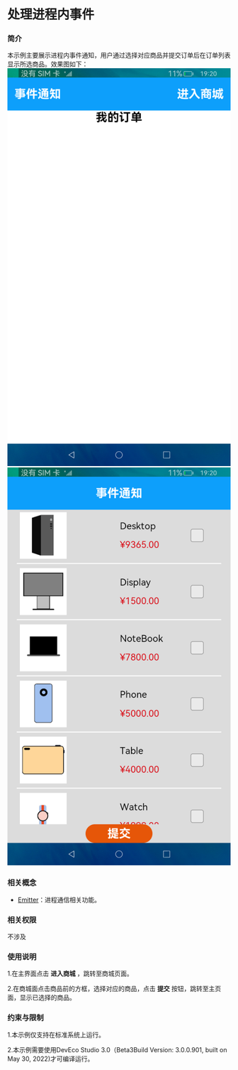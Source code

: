 # 处理进程内事件

### 简介

本示例主要展示进程内事件通知，用户通过选择对应商品并提交订单后在订单列表显示所选商品。效果图如下：
![](screenshots/device/main.png)
![](screenshots/device/mall.png)

### 相关概念

- [Emitter](https://gitee.com/openharmony/docs/blob/master/zh-cn/application-dev/reference/apis/js-apis-appAccount.md)：进程通信相关功能。

### 相关权限

不涉及

### 使用说明

1.在主界面点击 **进入商城** ，跳转至商城页面。

2.在商城面点击商品前的方框，选择对应的商品，点击 **提交** 按钮，跳转至主页面，显示已选择的商品。

### 约束与限制

1.本示例仅支持在标准系统上运行。

2.本示例需要使用DevEco Studio 3.0（Beta3Build Version: 3.0.0.901, built on May 30, 2022)才可编译运行。